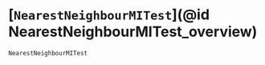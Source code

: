 # [`NearestNeighbourMITest`](@id NearestNeighbourMITest_overview)

```@docs
NearestNeighbourMITest
```
